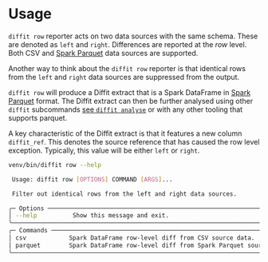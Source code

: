 # Usage

`diffit row` reporter acts on two data sources with the same schema. These are denoted as `left`
and `right`. Differences are reported at the _row_ level. Both CSV and
[Spark Parquet](https://spark.apache.org/docs/latest/sql-data-sources-parquet.html) data sources are supported. 

Another way to think about the `diffit row` reporter is that identical rows from the
`left` and `right` data sources are suppressed from the output.

`diffit row` will produce a Diffit extract that is a Spark DataFrame in
[Spark Parquet](https://spark.apache.org/docs/latest/sql-data-sources-parquet.html) format. The Diffit
extract can then be further analysed using other `diffit` subcommands
[see `diffit analyse`](../analyse/index.md) or with any other tooling that supports parquet.

A key characteristic of the Diffit extract is that it features a new column `diffit_ref`. This denotes
the source reference that has caused the row level exception. Typically, this value will be either `left` or `right`.

``` sh
venv/bin/diffit row --help
```

``` sh title="diffit row usage message."
 Usage: diffit row [OPTIONS] COMMAND [ARGS]...

 Filter out identical rows from the left and right data sources.

╭─ Options ────────────────────────────────────────────────────────────────────────╮
│ --help          Show this message and exit.                                      │
╰──────────────────────────────────────────────────────────────────────────────────╯
╭─ Commands ───────────────────────────────────────────────────────────────────────╮
│ csv            Spark DataFrame row-level diff from CSV source data.              │
│ parquet        Spark DataFrame row-level diff from Spark Parquet source data.    │
╰──────────────────────────────────────────────────────────────────────────────────╯
```
